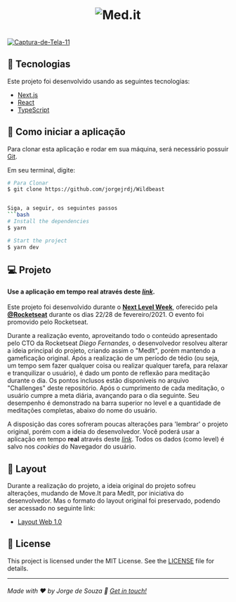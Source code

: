 <h1 align="center">
    <img alt="Med.it" title="Med.it" src="https://ibb.co/y55JK5t" />
</h1>

<br>
<a href="https://ibb.co/h8mY30G"><img src="https://i.ibb.co/887Y1ky/Captura-de-Tela-11.png" alt="Captura-de-Tela-11" border="0"></a>

## 🧪 Tecnologias

Este projeto foi desenvolvido usando as seguintes tecnologias:

- [Next.js](https://nextjs.org/)
- [React](https://reactjs.org)
- [TypeScript](https://www.typescriptlang.org/)


## 🚀 Como iniciar a aplicação

Para clonar esta aplicação e rodar em sua máquina, será necessário possuir [Git](https://git-scm.com).

Em seu terminal, digite:
<br />

```bash
# Para Clonar
$ git clone https://github.com/jorgejrdj/Wildbeast


Siga, a seguir, os seguintes passos
```bash
# Install the dependencies
$ yarn

# Start the project
$ yarn dev
```

## 💻 Projeto

#### Use a aplicação em tempo real através deste *[link](https://003zo.sse.codesandbox.io/)*.

Este projeto foi desenvolvido durante o **[Next Level Week](https://nextlevelweek.com/)**, oferecido pela **[@Rocketseat](https://github.com/Rocketseat)** durante os dias 22/28 de fevereiro/2021. O evento foi promovido pelo Rocketseat.

Durante a realização evento, aproveitando todo o conteúdo apresentado pelo CTO da Rocketseat *Diego Fernandes*, o desenvolvedor resolveu alterar a ideia principal do projeto, criando assim o "MedIt", porém mantendo a gameficação original. Após a realização de um período de tédio (ou seja, um tempo sem fazer qualquer coisa ou realizar qualquer tarefa, para relaxar e tranquilizar o usuário), é dado um ponto de reflexão para meditação durante o dia. Os pontos inclusos estão disponíveis no arquivo "Challenges" deste repositório. Após o cumprimento de cada meditação, o usuário cumpre a meta diária, avançando para o dia seguinte. Seu desempenho é demonstrado na barra superior no level e a quantidade de meditações completas, abaixo do nome do usuário.

A disposição das cores sofreram poucas alterações para 'lembrar' o projeto original, porém com a ideia do desenvolvedor. Você poderá usar a aplicação em tempo **real** através deste *[link](https://003zo.sse.codesandbox.io/)*. Todos os dados (como level) é salvo nos *cookies* do Navegador do usuário.

## 🔖 Layout

Durante a realização do projeto, a ideia original do projeto sofreu alterações, mudando de Move.It para MedIt, por iniciativa do desenvolvedor. Mas o formato do layout original foi preservado, podendo ser acessado no seguinte link:

- [Layout Web 1.0](https://www.figma.com/file/ge20pu3ofMOKoliUyKx1Nl/Move.it-1.0) 


## 📝 License

This project is licensed under the MIT License. See the [LICENSE](LICENSE.md) file for details.


---

###### Made with ♥ by Jorge de Souza :wave: [Get in touch!](https://www.linkedin.com/in/jorgejrdj/)